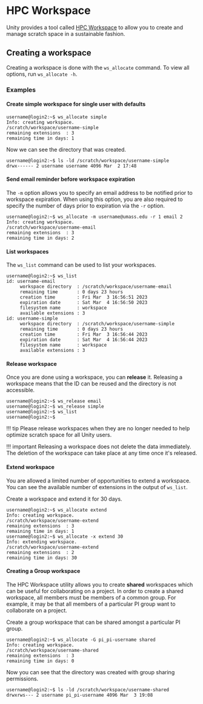 # HPC Workspace

Unity provides a tool called [HPC Workspace](https://github.com/holgerBerger/hpc-workspace) to allow you to create and manage scratch space in a sustainable fashion.

## Creating a workspace

Creating a workspace is done with the `ws_allocate` command.
To view all options, run `ws_allocate -h`.

### Examples

#### Create simple workspace for single user with defaults

```
username@login2:~$ ws_allocate simple
Info: creating workspace.
/scratch/workspace/username-simple
remaining extensions  : 3
remaining time in days: 1
```

Now we can see the directory that was created.

```
username@login2:~$ ls -ld /scratch/workspace/username-simple
drwx------ 2 username username 4096 Mar  2 17:48
```

#### Send email reminder before workspace expiration

The `-m` option allows you to specify an email address to be notified prior to workspace expiration.
When using this option, you are also required to specify the number of days prior to expiration via the `-r` option.

```
username@login2:~$ ws_allocate -m username@umass.edu -r 1 email 2
Info: creating workspace.
/scratch/workspace/username-email
remaining extensions  : 3
remaining time in days: 2
```

#### List workspaces

The `ws_list` command can be used to list your workspaces.

```
username@login2:~$ ws_list 
id: username-email
     workspace directory  : /scratch/workspace/username-email
     remaining time       : 0 days 23 hours
     creation time        : Fri Mar  3 16:56:51 2023
     expiration date      : Sat Mar  4 16:56:50 2023
     filesystem name      : workspace
     available extensions : 3
id: username-simple
     workspace directory  : /scratch/workspace/username-simple
     remaining time       : 0 days 23 hours
     creation time        : Fri Mar  3 16:56:44 2023
     expiration date      : Sat Mar  4 16:56:44 2023
     filesystem name      : workspace
     available extensions : 3
```

#### Release workspace

Once you are done using a workspace, you can **release** it.
Releasing a workspace means that the ID can be reused and the directory is not accessible.

```
username@login2:~$ ws_release email
username@login2:~$ ws_release simple
username@login2:~$ ws_list
username@login2:~$
```

!!! tip
    Please release workspaces when they are no longer needed to help optimize scratch space for all Unity users.

!!! important 
    Releasing a workspace does not delete the data immediately.
    The deletion of the workspace can take place at any time once it's released.

#### Extend workspace

You are allowed a limited number of opportunities to extend a workspace.
You can see the available number of extensions in the output of `ws_list`.

Create a workspace and extend it for 30 days.

```
username@login2:~$ ws_allocate extend
Info: creating workspace.
/scratch/workspace/username-extend
remaining extensions  : 3
remaining time in days: 1
username@login2:~$ ws_allocate -x extend 30
Info: extending workspace.
/scratch/workspace/username-extend
remaining extensions  : 2
remaining time in days: 30
```

#### Creating a Group workspace

The HPC Workspace utility allows you to create **shared** workspaces which can be useful for collaborating on a project.
In order to create a shared workspace, all members must be members of a common group.
For example, it may be that all members of a particular PI group want to collaborate on a project.

Create a group workspace that can be shared amongst a particular PI group.

```
username@login2:~$ ws_allocate -G pi_pi-username shared
Info: creating workspace.
/scratch/workspace/username-shared
remaining extensions  : 3
remaining time in days: 0
```

Now you can see that the directory was created with group sharing permissions.

```
username@login2:~$ ls -ld /scratch/workspace/username-shared 
drwxrws--- 2 username pi_pi-username 4096 Mar  3 19:08
```
